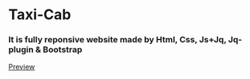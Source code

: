 # Taxi-Cab
<h3>It is fully reponsive website made by Html, Css, Js+Jq, Jq-plugin & Bootstrap</h3>
<a href="https://abdurrobr34l.github.io/Taxi-Cab/">Preview</a>
